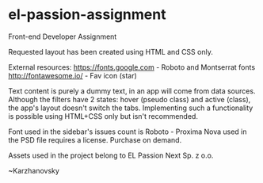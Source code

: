 # el-passion-assignment
Front-end Developer Assignment

Requested layout has been created using HTML and CSS only.

External resources:
https://fonts.google.com - Roboto and Montserrat fonts
http://fontawesome.io/ - Fav icon (star)

Text content is purely a dummy text, in an app will come from data sources.
Although the filters have 2 states: hover (pseudo class) and active (class), the app's layout doesn't switch the tabs. Implementing such a functionality is possible using HTML+CSS only but isn't recommended.

Font used in the sidebar's issues count is Roboto - Proxima Nova used in the PSD file requires a license. Purchase on demand.

Assets used in the project belong to EL Passion Next Sp. z o.o.

~Karzhanovsky
